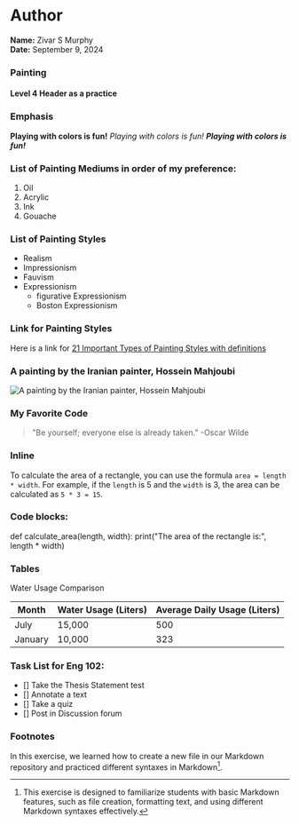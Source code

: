 # Author
**Name:** Zivar S Murphy  
**Date:** September 9, 2024
### Painting
#### Level 4 Header as a practice
### Emphasis 
**Playing with colors is fun!**
*Playing with colors is fun!*
***Playing with colors is fun!***
### List of Painting Mediums in order of my preference:
1. Oil
2. Acrylic
3. Ink
4. Gouache
### List of Painting Styles
   - Realism
   - Impressionism
   - Fauvism
   - Expressionism
     - figurative Expressionism
     - Boston Expressionism 
     
### Link for Painting Styles
Here is a link for [21 Important Types of Painting Styles with definitions](https://www.artlex.com/painting/types-of-painting-styles/#:~:text=Common%20painting%20techniques%20work%20for%20oil%20painting%2C%20figure,may%20also%20be%20reactions%20to%20older%20artistic%20movements.)

### A painting by the Iranian painter, Hossein Mahjoubi
![A painting by the Iranian painter, Hossein Mahjoubi](https://mahjoobi.com/wp-content/uploads/2021/05/horsesandtree-11.jpg)
### My Favorite Code
> "Be yourself; everyone else is already taken."
> -Oscar Wilde
### Inline 
To calculate the area of a rectangle, you can use the formula `area = length * width`. For example, if the `length` is 5 and the `width` is 3, the area can be calculated as `5 * 3 = 15`.
### Code blocks: 
def calculate_area(length, width):
    print("The area of the rectangle is:", length * width)
### Tables
Water Usage Comparison

| Month     | Water Usage (Liters) | Average Daily Usage (Liters) |
|-----------|-----------------------|------------------------------|
| July      | 15,000                | 500                          |
| January   | 10,000                | 323                          |
### Task List for Eng 102:
- [] Take the Thesis Statement test
- [] Annotate a text
- [] Take a quiz
- [] Post in Discussion forum
### Footnotes
In this exercise, we learned how to create a new file in our Markdown repository and practiced different syntaxes in Markdown[^1].
[^1]: This exercise is designed to familiarize students with basic Markdown features, such as file creation, formatting text, and using different Markdown syntaxes effectively.

